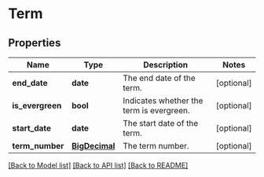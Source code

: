# Term

## Properties
Name | Type | Description | Notes
------------ | ------------- | ------------- | -------------
**end_date** | **date** | The end date of the term.  | [optional] 
**is_evergreen** | **bool** | Indicates whether the term is evergreen.  | [optional] 
**start_date** | **date** | The start date of the term.  | [optional] 
**term_number** | [**BigDecimal**](BigDecimal.md) | The term number.  | [optional] 

[[Back to Model list]](../README.md#documentation-for-models) [[Back to API list]](../README.md#documentation-for-api-endpoints) [[Back to README]](../README.md)

